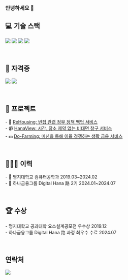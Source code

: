 ### 안녕하세요 👋

<h2>💻 기술 스택</h2>

<p>
  <img src="https://img.shields.io/badge/-React-50B4F5?style=flat-square&logo=React&logoColor=white"/>
  <img src="https://img.shields.io/badge/-React Native-50B4F5?style=flat-square&logo=React&logoColor=white"/>
  <img src="https://img.shields.io/badge/Spring Boot-6DB33F?style=flat-square&logo=SpringBoot&logoColor=white">
  <img src="https://img.shields.io/badge/MySQL-4479A1?style=flat-square&logo=MySQL&logoColor=white">
</p>

<br>
<h2>📝 자격증</h2>
<p>
  <img src="https://img.shields.io/badge/정보처리기사-8CA1AF?style=flat-square&logo=googleDocs&logoColor=white"/>
  <img src="https://img.shields.io/badge/SQLD-8CA1AF?style=flat-square&logo=googleDocs&logoColor=white"/>
</p>

<br>
<h2>🏦 프로젝트</h2>
<p>
  - 🏡 <a href="https://github.com/Re-Housing">ReHousing: 빈집 관련 정부 정책 백업 서비스</a><br>
  - 📹 <a href="https://github.com/HanaView">HanaView: 시간, 장소 제약 없는 비대면 창구 서비스</a><br>
  - 💵 <a href="https://github.com/Do-Farming">Do-Farming: 미션을 통해 이율 경쟁하는 생활 금융 서비스</a><br>
</p>

<br>
<h2>🙇🏻‍♂️ 이력</h2>
<p>
  - 🏫 명지대학교 컴퓨터공학과 2019.03~2024.02<br>
  - 🏦 하나금융그룹 Digital Hana 路 2기 2024.01~2024.07
</p>


<br>
<h2>🏆 수상</h2>
<p>
  - 명지대학교 공과대학 요소설계공모전 우수상 2019.12<br>
  - 하나금융그룹 Digital Hana 路 과정 최우수 수료 2024.07
</p>

<br>
<h2>연락처</h2>
<p align="left">
  <!--<img src="https://hits.seeyoufarm.com/api/count/incr/badge.svg?url=https%3A%2F%2Fgithub.com%2Fksone02&count_bg=%2379C83D&title_bg=%23555555&icon=&icon_color=%23E7E7E7&title=hits&edge_flat=false" />  -->
  <a href="https://www.instagram.com/rabb2tate/"><img src="https://img.shields.io/badge/Instagram-E4405F?style=flat-square&logo=instagram&logoColor=white&link=https://www.instagram.com/ksone02"/></a>
</p>
